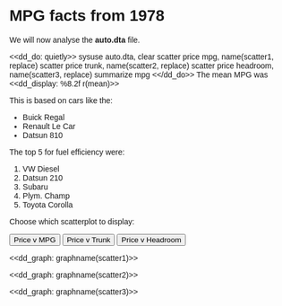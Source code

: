<html>
<head>
<style>
  body{ font-family:sans-serif; }
</style>
</head>

<body>

MPG facts from 1978
======

We will now analyse the **auto.dta** file.

<<dd_do: quietly>>
sysuse auto.dta, clear
scatter price mpg, name(scatter1, replace)
scatter price trunk, name(scatter2, replace)
scatter price headroom, name(scatter3, replace)
summarize mpg
<</dd_do>>
The mean MPG was <<dd_display: %8.2f r(mean)>>

This is based on cars like the:

* Buick Regal
* Renault Le Car
* Datsun 810

The top 5 for fuel efficiency were:

1.  VW Diesel
1.  Datsun 210
1.  Subaru
1.  Plym. Champ
1.  Toyota Corolla

Choose which scatterplot to display:

<button onclick="showGraph1()">Price v MPG</button>
<button onclick="showGraph2()">Price v Trunk</button>
<button onclick="showGraph3()">Price v Headroom</button>

<<dd_graph: graphname(scatter1)>>

<<dd_graph: graphname(scatter2)>>

<<dd_graph: graphname(scatter3)>>

<script>
  document.querySelectorAll("img")[0].setAttribute("width",100);
  document.querySelectorAll("img")[1].setAttribute("width",100);
  document.querySelectorAll("img")[2].setAttribute("width",100);
  function showGraph1() {
    document.querySelectorAll("img")[0].setAttribute("width",600);
    document.querySelectorAll("img")[1].setAttribute("width",100);
    document.querySelectorAll("img")[2].setAttribute("width",100);
  }
  function showGraph2() {
    document.querySelectorAll("img")[0].setAttribute("width",100);
    document.querySelectorAll("img")[1].setAttribute("width",600);
    document.querySelectorAll("img")[2].setAttribute("width",100);
  }
  function showGraph3() {
    document.querySelectorAll("img")[0].setAttribute("width",100);
    document.querySelectorAll("img")[1].setAttribute("width",100);
    document.querySelectorAll("img")[2].setAttribute("width",600);
  }
</script>
</body>
</html>
